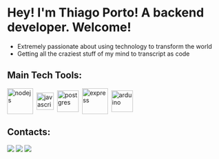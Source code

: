 # Hey! I'm Thiago Porto! A backend developer. Welcome!

- Extremely passionate about using technology to transform the world
- Getting all the craziest stuff of my mind to transcript as code

## Main Tech Tools:

<div style="display: inline_block">
  <img align="center" alt="nodejs" height="" width="60px" src="https://cdn.jsdelivr.net/gh/devicons/devicon/icons/nodejs/nodejs-original-wordmark.svg" /> ‎ 
  <img align="center" alt="javascript" height="" width="40px" src="https://cdn.jsdelivr.net/gh/devicons/devicon/icons/javascript/javascript-original.svg" /> ‎ 
  <img align="center" alt="postgres" height="" width="50px"src="https://cdn.jsdelivr.net/gh/devicons/devicon/icons/postgresql/postgresql-original-wordmark.svg" /> ‎ 
  <img align="center" alt="express" height="" width="60px" src="https://cdn.jsdelivr.net/gh/devicons/devicon/icons/express/express-original-wordmark.svg" /> ‎       
  <img align="center" alt="arduino" height="" width="50px" src="https://cdn.jsdelivr.net/gh/devicons/devicon/icons/arduino/arduino-original-wordmark.svg" /> ‎     
</div>


## Contacts:
  
<div> 
 <a href="https://discord.com/users/ThiagoPorto#2264" target="_blank"><img src="https://img.shields.io/badge/Discord-7289DA?style=for-the-badge&logo=discord&logoColor=white" target="_blank"></a> 
  <a href = "mailto:porthiago@gmail.com"><img src="https://img.shields.io/badge/-Gmail-%23333?style=for-the-badge&logo=gmail&logoColor=white" target="_blank"></a>
  <a href="https://www.linkedin.com/in/porthiago/" target="_blank"><img src="https://img.shields.io/badge/-LinkedIn-%230077B5?style=for-the-badge&logo=linkedin&logoColor=white" target="_blank"></a> 

